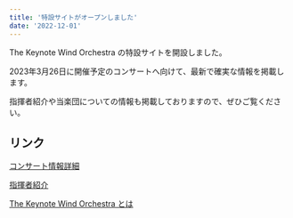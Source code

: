 ```yaml
---
title: '特設サイトがオープンしました'
date: '2022-12-01'
---
```


The Keynote Wind Orchestra の特設サイトを開設しました。

2023年3月26日に開催予定のコンサートへ向けて、最新で確実な情報を掲載します。

指揮者紹介や当楽団についての情報も掲載しておりますので、ぜひご覧ください。


## リンク

[コンサート情報詳細](https://keynotewo.atommy.me/details)

[指揮者紹介](https://keynotewo.atommy.me/conductors)

[The Keynote Wind Orchestra とは](https://keynotewo.atommy.me/details)